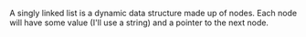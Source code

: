 A singly linked list is a dynamic data structure made up of nodes. Each node will have some value (I'll use a string) and a pointer to the next node.
